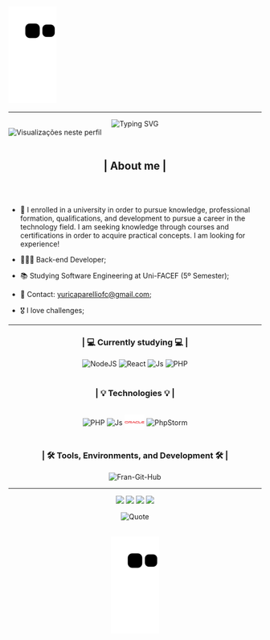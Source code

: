 <img src=https://github.com/Francielefernandes06/Francielefernandes06/blob/output/github-contribution-grid-snake.svg />

<hr/>

<div width=100% align=center>

<img src="https://readme-typing-svg.herokuapp.com?font=Fira+Code&pause=1000&width=435&lines=%3C+Welcome+to+my+developing+world!+%3E" alt="Typing SVG" />
</div>

<img align="left" src="https://komarev.com/ghpvc/?username=fernandesyuri166&style=flat-square&color=fc015c" alt="Visualizações neste perfil" />
<br>

<br>
<h2 align="center">| About me |</h2>
<br>

<br>

- 📢 I enrolled in a university in order to pursue knowledge, professional formation, qualifications, and development to pursue a career in the technology field. I am seeking knowledge through courses and certifications in order to acquire practical concepts. I am looking for experience!

- 👨🏻‍💻 Back-end Developer; <br>
- 📚 Studying Software Engineering at Uni-FACEF (5º Semester); <br>
- 📧 Contact: yuricaparelliofc@gmail.com; <br>
- 🎖️ I love challenges; <br>

<hr/>

<h3 align="center">| 💻 Currently studying 💻 |</h3>

<div align="center">
   <!--<img  align="center" alt="Fran-React" height="30" width="40" src="https://cdn.jsdelivr.net/gh/devicons/devicon/icons/react/react-original.svg"> -->
   <img  align="center" alt="NodeJS" height="30" width="40" src="https://cdn.jsdelivr.net/gh/devicons/devicon/icons/nodejs/nodejs-original.svg">
   <img  align="center" alt="React" height="30" width="40" src="https://cdn.jsdelivr.net/gh/devicons/devicon/icons/react/react-original.svg">
   <img align="center" alt="Js" height="30" width="40" src="https://cdn.jsdelivr.net/gh/devicons/devicon/icons/javascript/javascript-original.svg">
   <img align="center" alt="PHP" height="30" width="40" src="https://cdn.jsdelivr.net/gh/devicons/devicon/icons/php/php-original.svg">

</div>
 <br/>

<h3 align="center">| 💡 Technologies 💡 |</h3>

<div style="display: inline_block" align="center"><br>
  <img align="center" alt="PHP" height="30" width="40" src="https://cdn.jsdelivr.net/gh/devicons/devicon/icons/php/php-original.svg">
  <img align="center" alt="Js" height="30" width="40" src="https://cdn.jsdelivr.net/gh/devicons/devicon/icons/javascript/javascript-original.svg">
  <img align="center" alt="Oracle" height="30" width="40" src="https://github.com/devicons/devicon/blob/master/icons/oracle/oracle-original.svg">
  <img align="center" alt="PhpStorm" height="30" width="40" src="https://cdn.jsdelivr.net/gh/devicons/devicon/icons/phpstorm/phpstorm-original.svg" height="40" width="52" alt="phpstorm logo"  />

<!--   <img align="center" alt="ReactJs" height="30" width="40" src="https://cdn.jsdelivr.net/gh/devicons/devicon/icons/react/react-original.svg">
 <img align="center" alt="Python" height="30" width="40" src="https://cdn.jsdelivr.net/gh/devicons/devicon/icons/python/python-original.svg"> 
  <img align="center" alt="JQuery" height="30" width="40" src="https://cdn.jsdelivr.net/gh/devicons/devicon/icons/jquery/jquery-original-wordmark.svg">
  <img align="center" alt="Laravel" height="30" width="40" src="https://cdn.jsdelivr.net/gh/devicons/devicon/icons/laravel/laravel-plain.svg" />
  <img  align="center" alt="MySQL" height="30" width="40" src="https://cdn.jsdelivr.net/gh/devicons/devicon/icons/mysql/mysql-original.svg">-->

<div/>
    <br/>

<h3 align="center">| 🛠 Tools, Environments, and Development 🛠 |</h3>

<div align="center">

<!--<img align="center" alt="Fran-Git" height="30" width="40" src="https://cdn.jsdelivr.net/gh/devicons/devicon/icons/git/git-original.svg"> -->
  <img align="center" alt="Fran-Git-Hub" height="30" width="40" src="https://cdn.jsdelivr.net/gh/devicons/devicon/icons/github/github-original.svg">
</div>

 <hr/>


   <div> 
    <a href="https://www.instagram.com/yurifernandes016/" target="_blank"><img src="https://img.shields.io/badge/-Instagram-%23b6008b?style=for-the-badge&logo=instagram&logoColor=white" target="_blank"></a> 
    <a href = "mailto:yuricaparelliofc@gmail.com"><img src="https://img.shields.io/badge/-Gmail-%23d3403a?style=for-the-badge&logo=gmail&logoColor=white" target="_blank"></a>
    <a href="https://www.linkedin.com/in/fernandesyuri16/" target="_blank"><img src="https://img.shields.io/badge/-LinkedIn-%230077B5?style=for-the-badge&logo=linkedin&logoColor=white" target="_blank"></a> 
    <a href="https://wa.me/5516988387316?text=Ol%C3%A1%20Yuri,%20vi%20seu%20perfil%20no%20GitHub!" target="_blank"><img src="https://img.shields.io/badge/-WhatsApp-%2325c862?style=for-the-badge&logo=whatsapp&logoColor=white" target="_blank"></a> 
   </div>
</div>
 
 ![Quote](https://github-readme-quotes.herokuapp.com/quote?quotesUrl=https://github.com/ShubhKotnala/github-readme-quotes/blob/custom-quotes/customQuotes/quotes.json)

 <br>
 <img src=https://github.com/Francielefernandes06/Francielefernandes06/blob/output/github-contribution-grid-snake.svg />
